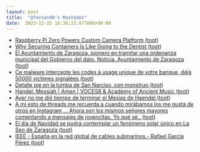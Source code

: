 ```yaml
---
layout: post
title:  "@fernand0's Mastodon"
date:  2023-12-25 16:30:23.877000+00:00
---
```

*  [Raspberry Pi Zero Powers Custom Camera Platform ](https://hackaday.com/2023/12/19/raspberry-pi-zero-powers-custom-camera-platform) ([toot](https://mastodon.social/@fernand0/111642006249366289))
*  [Why Securing Containers Is Like Going to the Dentist ](https://thenewstack.io/why-securing-containers-is-like-going-to-the-dentist) ([toot](https://mastodon.social/@fernand0/111641854198503073))
*  [El Ayuntamiento de Zaragoza, pionero en tramitar una ordenanza municipal del Gobierno del dato. Noticia. Ayuntamiento de Zaragoza ](https://www.zaragoza.es/sede/servicio/noticia/32715) ([toot](https://mastodon.social/@fernand0/111641062916901339))
*  [Ce malware intercepte les codes à usage unique de votre banque, déjà 50000 victimes signalées ](https://www.tomsguide.fr/ce-malware-intercepte-les-codes-a-usage-unique-de-votre-banque-deja-50000-victimes-signalees) ([toot](https://mastodon.social/@fernand0/111640842958513136))
*  [Detalle pie en la tumba de San Narciso, con monstruo ](https://www.flickr.com/photos/fernand0/53386824652) ([toot](https://mastodon.social/@fernand0/111640724485077976))
*  [Handel: Messiah \| Amen \| VOCES8 & Academy of Ancient Music ](https://www.youtube.com/watch?v=ZyR3rKur9RE&feature=youtu.b) ([toot](https://mastodon.social/@fernand0/111640661611911932))
*  [Ayer no me dió tiempo de terminar el Mesias de Haendel ](https://mastodon.social/@fernand0/111640607376050465) ([toot](https://mastodon.social/@fernand0/111640607376050465))
*  [A mi esto de threads me recuerda a cuando mirábamos los me gusta de otros en Instagram ... Ahora son los mismos señores mayores comentando a mensajes de jovencitas. Yo qué sé.. ](https://mastodon.social/@fernand0/111640596261574044) ([toot](https://mastodon.social/@fernand0/111640596261574044))
*  [El día de Navidad se podrá contemplar un fenómeno solar único en La Seo de Zaragoza ](https://jacetaniaexpress.com/el-dia-de-navidad-se-podra-contemplar-un-fenomeno-solar-unico-en-la-seo-de-zaragoza) ([toot](https://mastodon.social/@fernand0/111640578291296179))
*  [IEEE - España en la red global de cables submarinos.- Rafael García Pérez ](https://www.ieee.es/contenido/noticias/2023/12/DIEEEM10_2023_RAFGAR_Submarinos.htm) ([toot](https://mastodon.social/@fernand0/111640430692929420))
